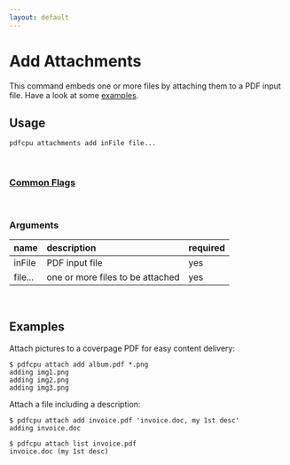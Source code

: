 ```yaml
---
layout: default
---
```


# Add Attachments

This command embeds one or more files by attaching them to a PDF input file. Have a look at some [examples](#examples).

## Usage

```
pdfcpu attachments add inFile file...
```

<br>

### [Common Flags](../getting_started/common_flags)

<br>

### Arguments

| name         | description         | required
|:-------------|:--------------------|:--------
| inFile       | PDF input file      | yes
| file...      | one or more files to be attached | yes

<br>

## Examples

Attach pictures to a coverpage PDF for easy content delivery:

```
$ pdfcpu attach add album.pdf *.png
adding img1.png
adding img2.png
adding img3.png
```

Attach a file including a description:
```
$ pdfcpu attach add invoice.pdf 'invoice.doc, my 1st desc'
adding invoice.doc

$ pdfcpu attach list invoice.pdf
invoice.doc (my 1st desc)
```
